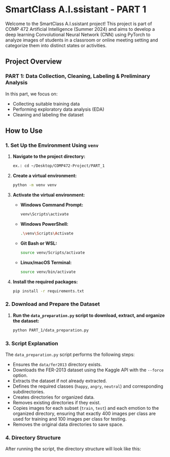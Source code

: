 # SmartClass A.I.ssistant - PART 1

Welcome to the SmartClass A.I.ssistant project! This project is part of COMP 472 Artificial Intelligence (Summer 2024) and aims to develop a deep learning Convolutional Neural Network (CNN) using PyTorch to analyze images of students in a classroom or online meeting setting and categorize them into distinct states or activities.

## Project Overview

### PART 1: Data Collection, Cleaning, Labeling & Preliminary Analysis
In this part, we focus on:
- Collecting suitable training data
- Performing exploratory data analysis (EDA)
- Cleaning and labeling the dataset

## How to Use

### 1. Set Up the Environment Using `venv`
1. **Navigate to the project directory:**
    ```bash
    ex.: cd ~/Desktop/COMP472-Project/PART_1
    ```

2. **Create a virtual environment:**
    ```bash
    python -m venv venv
    ```

3. **Activate the virtual environment:**
    - **Windows Command Prompt:**
      ```bash
      venv\Scripts\activate
      ```
    - **Windows PowerShell:**
      ```bash
      .\venv\Scripts\Activate
      ```
    - **Git Bash or WSL:**
      ```bash
      source venv/Scripts/activate
      ```
    - **Linux/macOS Terminal:**
      ```bash
      source venv/bin/activate
      ```

4. **Install the required packages:**
    ```bash
    pip install -r requirements.txt
    ```

### 2. Download and Prepare the Dataset
1. **Run the `data_preparation.py` script to download, extract, and organize the dataset:**
    ```bash
    python PART_1/data_preparation.py
    ```

### 3. Script Explanation
The `data_preparation.py` script performs the following steps:
- Ensures the `data/fer2013` directory exists.
- Downloads the FER-2013 dataset using the Kaggle API with the `--force` option.
- Extracts the dataset if not already extracted.
- Defines the required classes (`happy`, `angry`, `neutral`) and corresponding subdirectories.
- Creates directories for organized data.
- Removes existing directories if they exist.
- Copies images for each subset (`train`, `test`) and each emotion to the organized directory, ensuring that exactly 400 images per class are used for training and 100 images per class for testing.
- Removes the original data directories to save space.

### 4. Directory Structure
After running the script, the directory structure will look like this:
